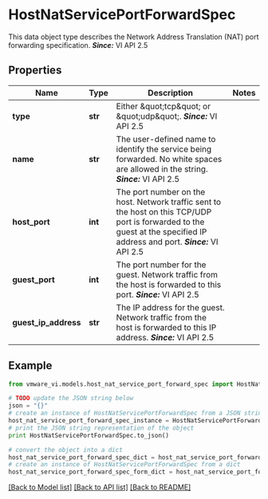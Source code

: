 # HostNatServicePortForwardSpec

This data object type describes the Network Address Translation (NAT) port forwarding specification.  ***Since:*** VI API 2.5 

## Properties
Name | Type | Description | Notes
------------ | ------------- | ------------- | -------------
**type** | **str** | Either \&quot;tcp\&quot; or \&quot;udp\&quot;.  ***Since:*** VI API 2.5  | 
**name** | **str** | The user-defined name to identify the service being forwarded.  No white spaces are allowed in the string.  ***Since:*** VI API 2.5  | 
**host_port** | **int** | The port number on the host.  Network traffic sent to the host on this TCP/UDP port is forwarded to the guest at the specified IP address and port.  ***Since:*** VI API 2.5  | 
**guest_port** | **int** | The port number for the guest.  Network traffic from the host is forwarded to this port.  ***Since:*** VI API 2.5  | 
**guest_ip_address** | **str** | The IP address for the guest.  Network traffic from the host is forwarded to this IP address.  ***Since:*** VI API 2.5  | 

## Example

```python
from vmware_vi.models.host_nat_service_port_forward_spec import HostNatServicePortForwardSpec

# TODO update the JSON string below
json = "{}"
# create an instance of HostNatServicePortForwardSpec from a JSON string
host_nat_service_port_forward_spec_instance = HostNatServicePortForwardSpec.from_json(json)
# print the JSON string representation of the object
print HostNatServicePortForwardSpec.to_json()

# convert the object into a dict
host_nat_service_port_forward_spec_dict = host_nat_service_port_forward_spec_instance.to_dict()
# create an instance of HostNatServicePortForwardSpec from a dict
host_nat_service_port_forward_spec_form_dict = host_nat_service_port_forward_spec.from_dict(host_nat_service_port_forward_spec_dict)
```
[[Back to Model list]](../README.md#documentation-for-models) [[Back to API list]](../README.md#documentation-for-api-endpoints) [[Back to README]](../README.md)


